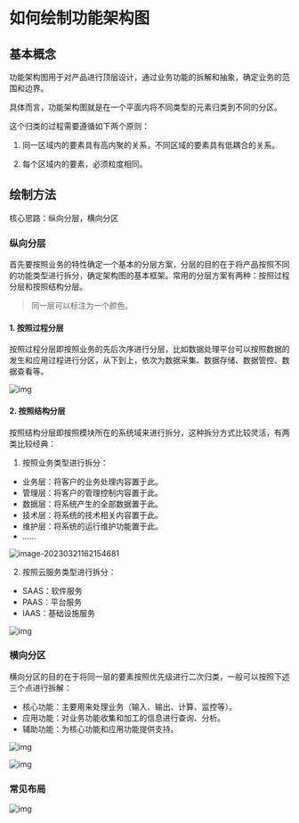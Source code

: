 

# 如何绘制功能架构图

## 基本概念



功能架构图用于对产品进行顶层设计，通过业务功能的拆解和抽象，确定业务的范围和边界。

具体而言，功能架构图就是在一个平面内将不同类型的元素归类到不同的分区。

这个归类的过程需要遵循如下两个原则：

1. 同一区域内的要素具有高内聚的关系，不同区域的要素具有低耦合的关系。

2. 每个区域内的要素，必须粒度相同。

## 绘制方法

核心思路：纵向分层，横向分区

### 纵向分层

首先要按照业务的特性确定一个基本的分层方案，分层的目的在于将产品按照不同的功能类型进行拆分，确定架构图的基本框架。常用的分层方案有两种：按照过程分层和按照结构分层。

> 同一层可以标注为一个颜色。

#### 1. 按照过程分层

按照过程分层即按照业务的先后次序进行分层，比如数据处理平台可以按照数据的发生和应用过程进行分区，从下到上，依次为数据采集、数据存储、数据管控、数据查看等。

![img](https://peter-diary.oss-cn-hangzhou.aliyuncs.com/images/5072a784e291cd3af16eef227df619e6.jpeg)

#### 2. 按照结构分层

按照结构分层即按照模块所在的系统域来进行拆分，这种拆分方式比较灵活，有两类比较经典：

1. 按照业务类型进行拆分：

- 业务层：将客户的业务处理内容置于此。
- 管理层：将客户的管理控制内容置于此。
- 数据层：将系统产生的全部数据置于此。
- 技术层：将系统的技术相关内容置于此。
- 维护层：将系统的运行维护功能置于此。
- ......

![image-20230321162154681](https://peter-diary.oss-cn-hangzhou.aliyuncs.com/images/image-20230321162154681.png)

2. 按照云服务类型进行拆分：

- SAAS：软件服务
- PAAS：平台服务
- IAAS：基础设施服务

![img](https://peter-diary.oss-cn-hangzhou.aliyuncs.com/images/framework_ce_zh.png)



### 横向分区

横向分区的目的在于将同一层的要素按照优先级进行二次归类，一般可以按照下述三个点进行拆解：

- 核心功能：主要用来处理业务（输入、输出、计算、监控等）。
- 应用功能：对业务功能收集和加工的信息进行查询、分析。
- 辅助功能：为核心功能和应用功能提供支持。

![img](https://peter-diary.oss-cn-hangzhou.aliyuncs.com/images/resize,w_1792,m_lfit-20230321161557993.jpeg)

![img](https://peter-diary.oss-cn-hangzhou.aliyuncs.com/images/resize,w_1792,m_lfit-20230321163108788.jpeg)

### 常见布局

![img](https://peter-diary.oss-cn-hangzhou.aliyuncs.com/images/resize,w_1792,m_lfit-20230321164732705.jpeg)

